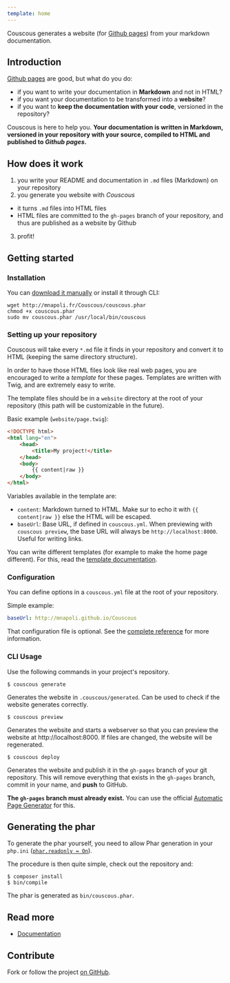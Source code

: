 ```yaml
---
template: home
---
```


Couscous generates a website (for [Github pages](http://pages.github.com/)) from your markdown documentation.


## Introduction

[Github pages](http://pages.github.com/) are good, but what do you do:

* if you want to write your documentation in **Markdown** and not in HTML?
* if you want your documentation to be transformed into a **website**?
* if you want to **keep the documentation with your code**, versioned in the repository?

Couscous is here to help you. **Your documentation is written in Markdown,
versioned in your repository with your source, compiled to HTML and published to *Github pages*.**


## How does it work

1. you write your README and documentation in `.md` files (Markdown) on your repository
2. you generate you website with *Couscous*
  - it turns `.md` files into HTML files
  - HTML files are committed to the `gh-pages` branch of your repository, and thus are published as a website by Github
3. profit!


## Getting started

### Installation

You can [download it manually](http://mnapoli.fr/Couscous/couscous.phar) or install it through CLI:

```
wget http://mnapoli.fr/Couscous/couscous.phar
chmod +x couscous.phar
sudo mv couscous.phar /usr/local/bin/couscous
```

### Setting up your repository

Couscous will take every `*.md` file it finds in your repository and convert it to HTML (keeping the same directory structure).

In order to have those HTML files look like real web pages, you are encouraged to write a *template* for these pages.
Templates are written with Twig, and are extremely easy to write.

The template files should be in a `website` directory at the root of your repository (this path will be customizable in the future).

Basic example (`website/page.twig`):

```html
<!DOCTYPE html>
<html lang="en">
    <head>
        <title>My project!</title>
    </head>
    <body>
        {{ content|raw }}
    </body>
</html>
```

Variables available in the template are:

- `content`: Markdown turned to HTML. Make sur to echo it with `{{ content|raw }}` else the HTML will be escaped.
- `baseUrl`: Base URL, if defined in `couscous.yml`. When previewing with `couscous preview`, the base URL will always be `http://localhost:8000`. Useful for writing links.

You can write different templates (for example to make the home page different).
For this, read the [template documentation](docs/templates.md).


### Configuration

You can define options in a `couscous.yml` file at the root of your repository.

Simple example:

```yaml
baseUrl: http://mnapoli.github.io/Couscous
```

That configuration file is optional. See the [complete reference](docs/configuration.md) for more information.


### CLI Usage

Use the following commands in your project's repository.

```
$ couscous generate
```

Generates the website in `.couscous/generated`. Can be used to check if the website generates correctly.

```
$ couscous preview
```

Generates the website and starts a webserver so that you can preview the website at http://localhost:8000.
If files are changed, the website will be regenerated.

```
$ couscous deploy
```

Generates the website and publish it in the `gh-pages` branch of your git repository.
This will remove everything that exists in the `gh-pages` branch, commit in your name, and **push** to GitHub.

**The `gh-pages` branch must already exist.** You can use the official
[Automatic Page Generator](https://help.github.com/articles/creating-pages-with-the-automatic-generator#the-automatic-page-generator) for this.


## Generating the phar

To generate the phar yourself, you need to allow Phar generation in your `php.ini` ([`phar.readonly = On`](http://us1.php.net/manual/en/phar.configuration.php#ini.phar.readonly)).

The procedure is then quite simple, check out the repository and:

```
$ composer install
$ bin/compile
```

The phar is generated as `bin/couscous.phar`.


## Read more

* [Documentation](docs/)


## Contribute

Fork or follow the project [on GitHub](https://github.com/mnapoli/Couscous/).
